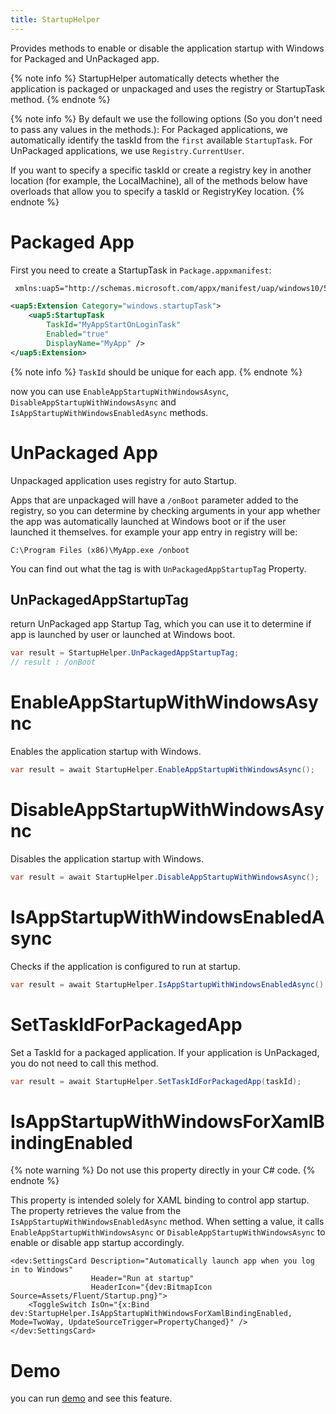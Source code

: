 ```yaml
---
title: StartupHelper
---
```


Provides methods to enable or disable the application startup with Windows for Packaged and UnPackaged app.

{% note info %}
StartupHelper automatically detects whether the application is packaged or unpackaged and uses the registry or StartupTask method.
{% endnote %}

{% note info %}
By default we use the following options (So you don't need to pass any values ​​in the methods.):
For Packaged applications, we automatically identify the taskId from the `first` available `StartupTask`.
For UnPackaged applications, we use `Registry.CurrentUser`.

If you want to specify a specific taskId or create a registry key in another location (for example, the LocalMachine), all of the methods below have overloads that allow you to specify a taskId or RegistryKey location.
{% endnote %}

# Packaged App
First you need to create a StartupTask in `Package.appxmanifest`:

```xml
 xmlns:uap5="http://schemas.microsoft.com/appx/manifest/uap/windows10/5"

<uap5:Extension Category="windows.startupTask">
    <uap5:StartupTask
        TaskId="MyAppStartOnLoginTask"
        Enabled="true"
        DisplayName="MyApp" />
</uap5:Extension>
```
{% note info %}
`TaskId` should be unique for each app.
{% endnote %}

now you can use `EnableAppStartupWithWindowsAsync`, `DisableAppStartupWithWindowsAsync` and `IsAppStartupWithWindowsEnabledAsync` methods.

# UnPackaged App
Unpackaged application uses registry for auto Startup.

Apps that are unpackaged will have a `/onBoot` parameter added to the registry, so you can determine by checking arguments in your app whether the app was automatically launched at Windows boot or if the user launched it themselves.
for example your app entry in registry will be:

`C:\Program Files (x86)\MyApp.exe /onboot`

You can find out what the tag is with `UnPackagedAppStartupTag` Property.

## UnPackagedAppStartupTag
return UnPackaged app Startup Tag, which you can use it to determine if app is launched by user or launched at Windows boot.

```cs
var result = StartupHelper.UnPackagedAppStartupTag;
// result : /onBoot
```

# EnableAppStartupWithWindowsAsync
Enables the application startup with Windows.

```cs
var result = await StartupHelper.EnableAppStartupWithWindowsAsync();
```

# DisableAppStartupWithWindowsAsync
Disables the application startup with Windows.

```cs
var result = await StartupHelper.DisableAppStartupWithWindowsAsync();
```

# IsAppStartupWithWindowsEnabledAsync
Checks if the application is configured to run at startup.

```cs
var result = await StartupHelper.IsAppStartupWithWindowsEnabledAsync();
```

# SetTaskIdForPackagedApp
Set a TaskId for a packaged application.
If your application is UnPackaged, you do not need to call this method.

```cs
var result = await StartupHelper.SetTaskIdForPackagedApp(taskId);
```

# IsAppStartupWithWindowsForXamlBindingEnabled

{% note warning %}
Do not use this property directly in your C# code.
{% endnote %}

This property is intended solely for XAML binding to control app startup. 
The property retrieves the value from the `IsAppStartupWithWindowsEnabledAsync` method.
When setting a value, it calls `EnableAppStartupWithWindowsAsync` or `DisableAppStartupWithWindowsAsync` to enable or disable app startup accordingly.

```XAML
<dev:SettingsCard Description="Automatically launch app when you log in to Windows"
                  Header="Run at startup"
                  HeaderIcon="{dev:BitmapIcon Source=Assets/Fluent/Startup.png}">
    <ToggleSwitch IsOn="{x:Bind dev:StartupHelper.IsAppStartupWithWindowsForXamlBindingEnabled, Mode=TwoWay, UpdateSourceTrigger=PropertyChanged}" />
</dev:SettingsCard>
```

# Demo
you can run [demo](https://github.com/Ghost1372/DevWinUI) and see this feature.
